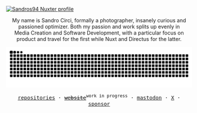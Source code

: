 [![Sandros94 Nuxter profile](https://nuxters.nuxt.com/card/Sandros94/og.png)](https://nuxters.nuxt.com/Sandros94)

<div align="center">
  <p>
    My name is Sandro&nbsp;Circi, formally a photographer, insanely curious and passioned optimizer. Both my passion and work splits up evenly in Media&nbsp;Creation and Software&nbsp;Development, with a particular focus on product and travel for the first while Nuxt and Directus for the latter.
  </p>

  <p>
    <!-- Generated with the awesome [Platane/snk](https://github.com/Platane/snk) -->
    <picture>
      <source media="(prefers-color-scheme: dark)" srcset="https://raw.githubusercontent.com/sandros94/sandros94/snk-output/github-contribution-grid-snake-dark.svg">
      <source media="(prefers-color-scheme: light)" srcset="https://raw.githubusercontent.com/sandros94/sandros94/snk-output/github-contribution-grid-snake.svg">
      <img alt="github contribution grid snake animation" src="https://raw.githubusercontent.com/sandros94/sandros94/snk-output/github-contribution-grid-snake.svg">
    </picture>
  </p>
</div>

<p align="center">
  <samp>
    <a href="https://github.com/Sandros94?tab=repositories">repositories</a> ·
    <s><a href="https://sandros94.com">website</a></s><sup>work in progress</sup> ·
    <a href="https://mastodon.social/@sandros94">mastodon</a> ·
    <a href="https://twitter.com/_sandros94">X</a> ·
    <a href="https://github.com/sponsors/sandros94">sponsor</a>
  </samp>
</p>
